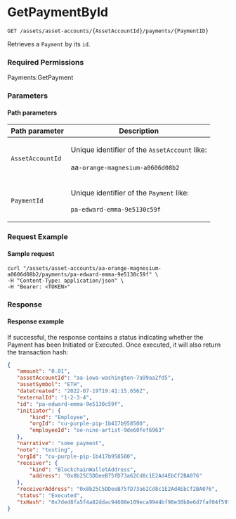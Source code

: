 # GetPaymentById

`GET /assets/asset-accounts/{AssetAccountId}/payments/{PaymentID}`

Retrieves a `Payment` by its `id`.

### Required Permissions

Payments:GetPayment

### Parameters <a href="#parameters.1" id="parameters.1"></a>

#### Path parameters <a href="#path-parameters" id="path-parameters"></a>

| Path parameter   | Description                                                                                                        |
| ---------------- | ------------------------------------------------------------------------------------------------------------------ |
| `AssetAccountId` | <p>Unique identifier of the <code>AssetAccount</code> like:<br><br>aa<code>-orange-magnesium-a0606d08b2</code></p> |
| `PaymentId`      | <p>Unique identifier of the <code>Payment</code> like:<br><br><code>pa-edward-emma-9e5130c59f</code></p>           |

### Request Example <a href="#request-example.1" id="request-example.1"></a>

#### Sample request <a href="#sample-request" id="sample-request"></a>

```shell
curl "/assets/asset-accounts/aa-orange-magnesium-a0606d08b2/payments/pa-edward-emma-9e5130c59f" \
-H "Content-Type: application/json" \
-H "Bearer: <TOKEN>"
```

### Response <a href="#response" id="response"></a>

#### Response example <a href="#response-example" id="response-example"></a>

If successful, the response contains a status indicating whether the Payment has been Initiated or Executed.  Once executed, it will also return the transaction hash:

```json
{
   "amount": "0.01",
   "assetAccountId": "aa-iowa-washington-7a99aa2fd5",
   "assetSymbol": "ETH",
   "dateCreated": "2022-07-19T19:41:15.656Z",
   "externalId": "1-2-3-4",
   "id": "pa-edward-emma-9e5130c59f",
   "initiator": {
       "kind": "Employee",
       "orgId": "cu-purple-pip-1b417b958500",
       "employeeId": "oe-nine-artist-9de60fef6963"
   },
   "narrative": "some payment",
   "note": "testing",
   "orgId": "cu-purple-pip-1b417b958500",
   "receiver": {
       "kind": "BlockchainWalletAddress",
       "address": "0x8b25C5DDeeB75fD73a62Cd8c1E2Ad4EbCf2BA076"
   },
   "receiverAddress": "0x8b25C5DDeeB75fD73a62Cd8c1E2Ad4EbCf2BA076",
   "status": "Executed",
   "txHash": "0x7ded8fa5f4a82ddac94608e109eca9944bf98e30b8e6d7faf04f591e0b5769c6"
}
```

